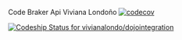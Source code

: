 Code Braker Api  Viviana Londoño
[![codecov](https://codecov.io/gh/vivianalondo/dojointegration/branch/master/graph/badge.svg)](https://codecov.io/gh/vivianalondo/dojointegration)

[ ![Codeship Status for vivianalondo/dojointegration](https://app.codeship.com/projects/f1939410-932c-0135-81f5-3220170430f2/status?branch=master)](https://app.codeship.com/projects/250789)
